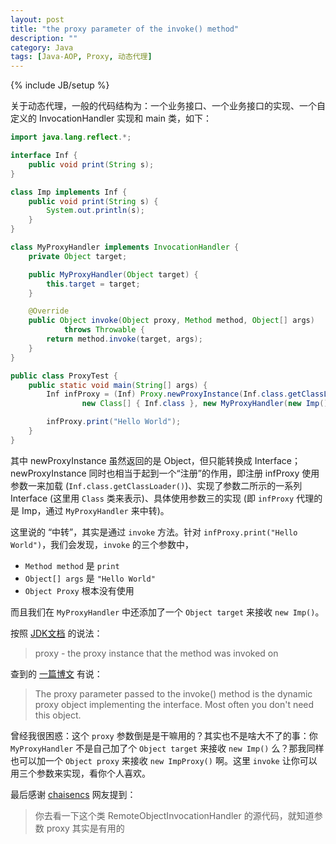 ```yaml
---
layout: post
title: "the proxy parameter of the invoke() method"
description: ""
category: Java
tags: [Java-AOP, Proxy, 动态代理]
---
```

{% include JB/setup %}

关于动态代理，一般的代码结构为：一个业务接口、一个业务接口的实现、一个自定义的 InvocationHandler 实现和 main 类，如下：

```java
import java.lang.reflect.*;

interface Inf {
	public void print(String s);
}

class Imp implements Inf {
	public void print(String s) {
		System.out.println(s);
	}
}

class MyProxyHandler implements InvocationHandler {
	private Object target;

	public MyProxyHandler(Object target) {
		this.target = target;
	}

	@Override
	public Object invoke(Object proxy, Method method, Object[] args)
			throws Throwable {
		return method.invoke(target, args);
	}
}

public class ProxyTest {
	public static void main(String[] args) {
		Inf infProxy = (Inf) Proxy.newProxyInstance(Inf.class.getClassLoader(),
				new Class[] { Inf.class }, new MyProxyHandler(new Imp()));

		infProxy.print("Hello World");
	}
}
```

其中 newProxyInstance 虽然返回的是 Object，但只能转换成 Interface；newProxyInstance 同时也相当于起到一个“注册”的作用，即注册 infProxy 使用参数一来加载 (`Inf.class.getClassLoader()`)、实现了参数二所示的一系列 Interface (这里用 `Class` 类来表示)、具体使用参数三的实现 (即 `infProxy` 代理的是 Imp，通过 `MyProxyHandler` 来中转)。  

这里说的 “中转”，其实是通过 `invoke` 方法。针对 `infProxy.print("Hello World")`，我们会发现，`invoke` 的三个参数中，

- `Method method` 是 `print`
- `Object[] args` 是 `"Hello World"`
- `Object Proxy` 根本没有使用

而且我们在 `MyProxyHandler` 中还添加了一个 `Object target` 来接收 `new Imp()`。  

按照 [JDK文档](http://docs.oracle.com/javase/7/docs/api/java/lang/reflect/InvocationHandler.html) 的说法：

> proxy - the proxy instance that the method was invoked on

查到的 [一篇博文](http://tutorials.jenkov.com/java-reflection/dynamic-proxies.html) 有说：

> The proxy parameter passed to the invoke() method is the dynamic proxy object implementing the interface. Most often you don't need this object. 

曾经我很困惑：这个 `proxy` 参数倒是是干嘛用的？其实也不是啥大不了的事：你 `MyProxyHandler` 不是自己加了个 `Object target` 来接收 `new Imp()` 么？那我同样也可以加一个 `Object proxy` 来接收 `new ImpProxy()` 啊。这里 `invoke` 让你可以用三个参数来实现，看你个人喜欢。  

最后感谢 [chaisencs](http://chaisencs.iteye.com) 网友提到：

> 你去看一下这个类 RemoteObjectInvocationHandler 的源代码，就知道参数 proxy 其实是有用的